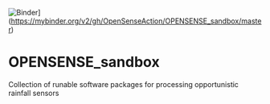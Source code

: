 ![Binder](https://mybinder.org/badge_logo.svg)](https://mybinder.org/v2/gh/OpenSenseAction/OPENSENSE_sandbox/master)

# OPENSENSE_sandbox
Collection of runable software packages for processing opportunistic rainfall sensors
